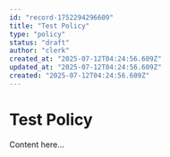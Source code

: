 ```yaml
---
id: "record-1752294296609"
title: "Test Policy"
type: "policy"
status: "draft"
author: "clerk"
created_at: "2025-07-12T04:24:56.609Z"
updated_at: "2025-07-12T04:24:56.609Z"
created: "2025-07-12T04:24:56.609Z"
---
```


# Test Policy

Content here...

